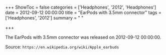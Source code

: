 +++
ShowToc = false
categories = ['Headphones', '2012', 'Headphones']
date = 2012-09-12 00:00:00
title = "EarPods with 3.5mm connector"
tags = ['Headphones', '2012']
summary = " "

+++

The EarPods with 3.5mm connector was released on 2012-09-12 00:00:00.

Source: `https://en.wikipedia.org/wiki/Apple_earbuds`
